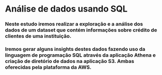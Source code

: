 # Análise de dados usando SQL

### Neste estudo iremos realizar a exploração e a análise dos dados de um dataset que contém informações sobre crédito de clientes de uma instituição.

### Iremos gerar alguns insights destes dados fazendo uso da linguagem de programação SQL através da aplicação Athena e criação de diretório de dados na aplicação S3. Ambas oferecidas pela plataforma da AWS.
